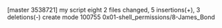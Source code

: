 [master 3538721] my script eight
 2 files changed, 5 insertions(+), 3 deletions(-)
 create mode 100755 0x01-shell_permissions/8-James_Bond
